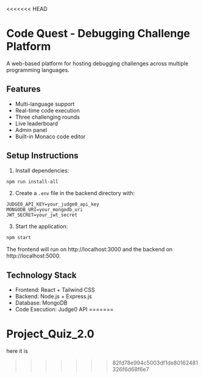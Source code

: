 <<<<<<< HEAD
# Code Quest - Debugging Challenge Platform

A web-based platform for hosting debugging challenges across multiple programming languages.

## Features
- Multi-language support
- Real-time code execution
- Three challenging rounds
- Live leaderboard
- Admin panel
- Built-in Monaco code editor

## Setup Instructions

1. Install dependencies:
```bash
npm run install-all
```

2. Create a `.env` file in the backend directory with:
```
JUDGE0_API_KEY=your_judge0_api_key
MONGODB_URI=your_mongodb_uri
JWT_SECRET=your_jwt_secret
```

3. Start the application:
```bash
npm start
```

The frontend will run on http://localhost:3000 and the backend on http://localhost:5000.

## Technology Stack
- Frontend: React + Tailwind CSS
- Backend: Node.js + Express.js
- Database: MongoDB
- Code Execution: Judge0 API
=======
# Project_Quiz_2.0
here it is
>>>>>>> 82fd78e994c5003df1de80162481326f6d68f6e7
